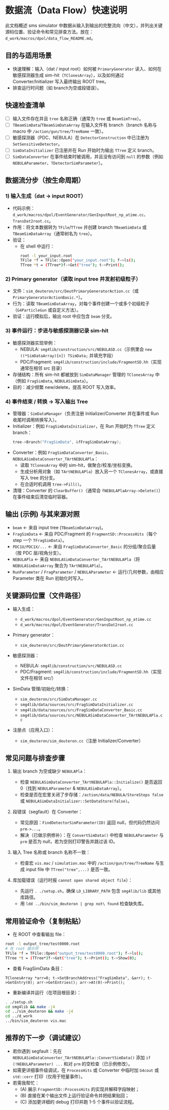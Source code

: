 # 数据流（Data Flow）快速说明

此文档概述 sms simulator 中数据从输入到输出的完整流向（中文），并列出关键源码位置、验证命令和常见排查方法。放在：`d_work/macros/dpol/data_flow_README.md`。

## 目的与适用场景
- 快速理解：输入（dat / input root）如何被 `PrimaryGenerator` 读入、如何在敏感探测器生成 sim-hit（`TClonesArray`），以及如何通过 Converter/Initializer 写入最终输出 ROOT tree。
- 排查运行时问题（如 branch为空或段错误）。

## 快速检查清单
- [ ] 输入文件存在并且 `tree` 名称正确（通常为 `tree` 或 `BeamSimTree`）。
- [ ] `TBeamSimData`/`TBeamSimDataArray` 在输入文件有 branch（branch 名称与 macro 中 `/action/gun/tree/TreeName` 一致）。
- [ ] 敏感探测器（PDC、NEBULA）在 `DetectorConstruction` 中已注册为 `SetSensitiveDetector`。
- [ ] `SimDataInitializer` 已注册并在 Run 开始时为输出 `TTree` 定义 branch。
- [ ] `SimDataConverter` 在事件结束时被调用，并且没有访问到 `null` 的参数（例如 `NEBULAParameter`、`TDetectorSimParameter`）。

## 数据流分步（按生命周期）
### 1) 输入生成（dat -> input ROOT）
- 代码示例：`d_work/macros/dpol/EventGenerator/GenInputRoot_np_atime.cc`、`TransDat2root.cc`。
- 作用：将文本数据转为 `TFile`/`TTree` 并创建 branch `TBeamSimData` 或 `TBeamSimDataArray`（通常树名为 `tree`）。
- 验证：
  - 在 shell 中运行：
    ```bash
    root -l your_input.root
    TFile *f = TFile::Open("your_input.root"); f->ls();
    TTree *t = (TTree*)f->Get("tree"); t->Print();
    ```

### 2) Primary generator（读取 input tree 并发射初级粒子）
- 文件：`sim_deuteron/src/DeutPrimaryGeneratorAction.cc`（或 `PrimaryGeneratorActionBasic.*`）。
- 行为：读取 `TBeamSimDataArray`，对每个事件创建一个或多个初级粒子（`G4ParticleGun` 或自定义方法）。
- 验证：运行模拟后，输出 root 中应包含 `beam` 分支。

### 3) 事件运行：步进与敏感探测器记录 sim-hit
- 敏感探测器实现举例：
  - NEBULA: `smg4lib/construction/src/NEBULASD.cc`（示例里会 `new ((*SimDataArray)[n]) TSimData;` 并填充字段）
  - PDC/Fragment: `smg4lib/construction/include/FragmentSD.hh`（实现通常在相邻 src 目录）
- 存储结构：所有 sim-hit 都被放到 `SimDataManager` 管理的 `TClonesArray` 中（例如 `FragSimData`, `NEBULASimData`）。
- 目的：减少频繁 new/delete，提高 ROOT 写入效率。

### 4) 事件结束 / 转换 -> 写入输出 Tree
- 管理器：`SimDataManager`（负责注册 Initializer/Converter 并在事件或 Run 收尾时调用转换写入）。
- Initializer：例如 `FragSimDataInitializer`，在 Run 开始时为 `TTree` 定义 branch：
  ```cpp
  tree->Branch("FragSimData", &fFragSimDataArray);
  ```
- Converter：例如 `FragSimDataConverter_Basic`、`NEBULASimDataConverter_TArtNEBULAPla`：
  - 读取 `TClonesArray` 中的 sim-hit，做聚合/校准/坐标变换。
  - 生成分析用对象（如 `TArtNEBULAPla`）放入另一个 `TClonesArray`，或直接写入 tree 的分支。
  - 在合适时机调用 `tree->Fill()`。
- 清理：Converter 的 `ClearBuffer()`（通常会 `fNEBULAPlaArray->Delete()`）在事件结束后清空临时容器。

## 输出 (示例) 与其来源对照
- `beam`  <- 来自 input tree (`TBeamSimDataArray`)。
- `FragSimData` <- 来自 PDC/Fragment 的 `FragmentSD::ProcessHits`（每个 step 一个 `TFragSimData`）。
- `PDC1U/PDC1X/...` <- 来自 `FragSimDataConverter_Basic` 的分组/聚合后量（按 PDC 层/视角分支）。
- `NEBULAPla` <- 来自 `NEBULASimDataConverter_TArtNEBULAPla`（将 `NEBULASimDataArray` 聚合为 `TArtNEBULAPla`）。
- `RunParameter` / `FragParameter` / `NEBULAParameter` <- 运行/几何参数，由相应 Parameter 类在 Run 初始化时写入。

## 关键源码位置（文件路径）
- 输入生成：
  - `d_work/macros/dpol/EventGenerator/GenInputRoot_np_atime.cc`
  - `d_work/macros/dpol/EventGenerator/TransDat2root.cc`
- Primary generator：
  - `sim_deuteron/src/DeutPrimaryGeneratorAction.cc`

- 敏感探测器：
  - NEBULA: `smg4lib/construction/src/NEBULASD.cc`
  - PDC/Fragment: `smg4lib/construction/include/FragmentSD.hh`（实现文件在相邻 src/）
- SimData 管理/初始化/转换：
  - `sim_deuteron/src/SimDataManager.cc`
  - `smg4lib/data/sources/src/FragSimDataInitializer.cc`
  - `smg4lib/data/sources/src/FragSimDataConverter_Basic.cc`
  - `smg4lib/data/sources/src/NEBULASimDataConverter_TArtNEBULAPla.cc`
- 注册点（应用入口）：
  - `sim_deuteron/sim_deuteron.cc`（注册 Initializer/Converter）

## 常见问题与排查步骤
1. 输出 branch 为空或缺少 `NEBULAPla`：
   - 检查 `NEBULASimDataConverter_TArtNEBULAPla::Initialize()` 是否返回 0（找到 `NEBULAParameter` & `NEBULASimDataArray`）。
   - 检查是否在宏里关闭了步存储：`/action/data/NEBULA/StoreSteps false` 或 `NEBULASimDataInitializer::SetDataStore(false)`。

2. 段错误（segfault）在 Converter：
   - 常见原因：`FindDetectorSimParameter(ID)` 返回 null，但代码仍然访问 `prm->...`。
   - 解决（已做示例修补）：在 `ConvertSimData()` 中检查 `NEBULAParameter` 与 `prm` 是否为 null，若为空则打印警告并跳过该 ID。

3. 输入 Tree 名称或 branch 名称不一致：
   - 检查宏 `vis.mac` / `simulation.mac` 中的 `/action/gun/tree/TreeName` 与生成 input file 中 `TTree("tree",...)` 是否一致。

4. 库加载错误（运行时报 `cannot open shared object file`）：
   - 先运行 `. ./setup.sh`，确保 `LD_LIBRARY_PATH` 包含 `smg4lib/lib` 或其他库路径。
   - 用 `ldd ../bin/sim_deuteron | grep not\ found` 检查缺失库。

## 常用验证命令（复制粘贴）
- 在 ROOT 中查看输出 file：
```bash
root -l output_tree/test0000.root
# 在 root 提示符
TFile *f = TFile::Open("output_tree/test0000.root"); f->ls();
TTree *t = (TTree*)f->Get("tree"); t->Print(); t->Show(0);
```

- 查看 FragSimData 条目：
```root
TClonesArray *arr=0; t->SetBranchAddress("FragSimData", &arr); t->GetEntry(0); arr->GetEntries(); arr->At(0)->Print();
```

- 重新编译并运行（在项目根目录）：
```bash
. ./setup.sh
cd smg4lib && make -j4
cd ../sim_deuteron && make -j4
cd ../d_work
../bin/sim_deuteron vis.mac
```

## 推荐的下一步（调试建议）
- 若你遇到 segfault：先在 `NEBULASimDataConverter_TArtNEBULAPla::ConvertSimData()` 添加 `if (!NEBULAParameter) ...` 和对 `prm` 的空检查（已示例修改）。
- 如需更详细事件级调试，在 `ProcessHits` 或 Converter 中临时加 `G4cout` 或 `std::cerr` 打印（仅用于短量事件）。
- 若需我帮忙：
  - (A) 展示 `FragmentSD::ProcessHits` 的实现并解释字段映射；
  - (B) 直接在某个输出文件上运行验证命令并把结果贴回；
  - (C) 添加更详细的 debug 打印并跑 1-5 个事件以验证流程。


